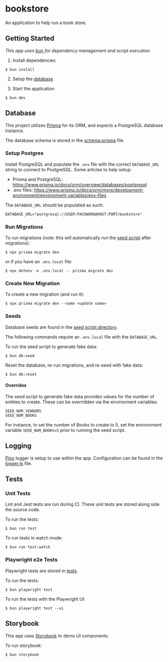 # bookstore

An application to help run a book store.

## Getting Started

_This app uses [bun](https://bun.sh/) for dependency management and script execution._

1. Install dependencies

```
$ bun install
```

2. Setup the [database](#database)

3. Start the application

```
$ bun dev
```

## Database

This project utilizes [Prisma](https://www.prisma.io/) for its ORM, and expects a PostgreSQL database instance.

The database schema is stored in the [schema.prisma](prisma/schema.prisma) file.

### Setup Postgres

Install PostgreSQL and populate the `.env` file with the correct `DATABASE_URL` string to connect to PostgreSQL. Some articles to help setup:

- Prisma and PostgreSQL: https://www.prisma.io/docs/orm/overview/databases/postgresql
- .env files: https://www.prisma.io/docs/orm/more/development-environment/environment-variables/env-files

The `DATABASE_URL` should be populated as such:

```
DATABASE_URL="postgresql://USER:PASSWORD@HOST:PORT/bookstore"
```

### Run Migrations

To run migrations (note: this will automatically run the [seed script](#seeds) after migrations):

```
$ npx prisma migrate dev
```

or if you have an `.env.local` file:

```
$ npx dotenv -e .env.local -- prisma migrate dev
```

### Create New Migration

To create a new migration (and run it):

```
$ npx prisma migrate dev --name <update name>
```

### Seeds

Database seeds are found in the [seed script directory](prisma/seed/).

The following commands require an `.env.local` file with the `DATABASE_URL`.

To run the seed script to generate fake data:

```
$ bun db:seed
```

Reset the database, re-run migrations, and re-seed with fake data:

```
$ bun db:reset
```

#### Overrides

The seed script to generate fake data provides values for the number of entities to create. These can be overridden via the environment variables:

```
SEED_NUM_VENDORS
SEED_NUM_BOOKS
```

For instance, to set the number of Books to create to 5, set the environment variable `SEED_NUM_BOOKS=5` prior to running the seed script.

## Logging

[Pino](https://github.com/pinojs/pino) logger is setup to use within the app. Configuration can be found in the [logger.ts](src/lib/logger.ts) file.

## Tests

### Unit Tests

Lint and Jest tests are run during CI. These unit tests are stored along side the source code.

To run the tests:

```
$ bun run test
```

To run tests in watch mode:

```
$ bun run test:watch
```

### Playwright e2e Tests

Playwright tests are stored in [tests](tests/).

To run the tests:

```
$ bun playwright test
```

To run the tests with the Playwright UI:

```
$ bun playwright test --ui
```

## Storybook

This app uses [Storybook](https://storybook.js.org/) to demo UI components.

To run storybook:

```
$ bun storybook
```
